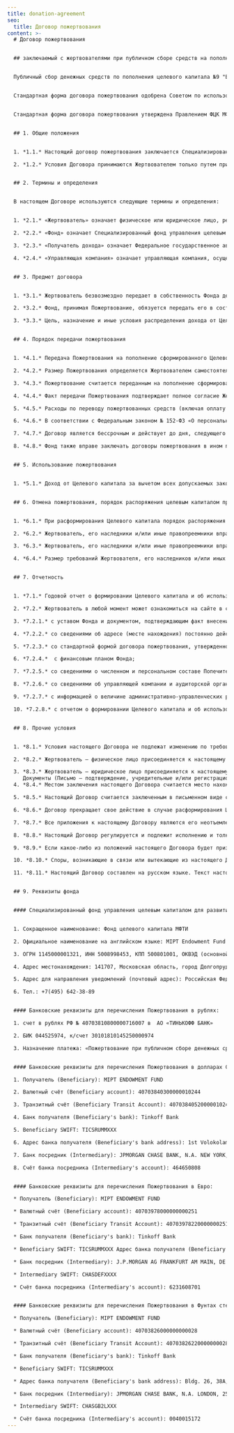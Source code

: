 ```yaml
---
title: donation-agreement
seo:
  title: Договор пожертвования
content: >-
  # Договор пожертвования


  ## заключаемый с жертвователями при публичном сборе средств на пополнения Целевого капитала №9 "Базовый жизненный стандарт для студентов МФТИ"


  Публичный сбор денежных средств по пополнения целевого капитала №9 "Базовый жизненный стандарт для студентов МФТИ" ФЦК МФТИ объявлен 24.12.2020 (Протокол Правления от 18.11.2020 №5-2020)


  Стандартная форма договора пожертвования одобрена Советом по использованию капитала №9 "Базовый жизненный стандарт для студентов МФТИ" (Протокол от 17.12.2020 №1-2020)


  Стандартная форма договора пожертвования утверждена Правлением ФЦК МФТИ (Протокол от 18.12.2020 №5-2020)


  ## 1. Общие положения


  1. *1.1.* Настоящий договор пожертвования заключается Специализированным фондом управления целевым капиталом для развития Московского физико-технического института, в лице Исполнительного директора Красночуб Светланы Евгеньевны, действующей на основании Устава, с жертвователями при публичном сборе денежных средств на пополнение Целевого капитала  № 9 «Базовый жизненный стандарт для студентов МФТИ»  (далее по тексту – Договор) в порядке статей 428, 582 Гражданского кодекса Российской Федерации, и в соответствии со статьей 11 Федерального закона от 30.12.2006 № 275-ФЗ «О порядке формирования и использования целевого капитала некоммерческих организаций», а также иными нормами права Российской Федерации. 

  2. *1.2.* Условия Договора принимаются Жертвователем только путем присоединения к настоящему Договору в целом. При этом Жертвователь подтверждает, что Договор не содержит обременительных для него условий, которые он не принял бы при наличии у него возможности участвовать в определении условий настоящего Договора.


  ## 2. Термины и определения


  В настоящем Договоре используются следующие термины и определения:


  1. *2.1.* «Жертвователь» означает физическое или юридическое лицо, резидент или нерезидент Российской Федерации, осуществляющее Пожертвование в рамках настоящего Договора.

  2. *2.2.* «Фонд» означает Специализированный фонд управления целевым капиталом для развития Московского физико-технического института, являющийся собственником имущества, составляющего Целевой капитал № 9 «Базовый жизненный стандарт для студентов МФТИ» (далее по тексту – Целевой капитал), сформировавший Целевой капитал и объявивший о публичном сборе пожертвований на пополнение сформированного Целевого капитала в порядке, установленном законодательством Российской Федерации.

  3. *2.3.* «Получатель дохода» означает Федеральное государственное автономное образовательное учреждение высшего образования «Московский физико-технический институт (национальный исследовательский университет)» (ОГРН 1027739386135, ИНН 5008006211), являющееся получателем дохода от Целевого капитала.

  4. *2.4.* «Управляющая компания» означает управляющая компания, осуществляющая доверительное управление имуществом, составляющим Целевой капитал.


  ## 3. Предмет договора


  1. *3.1.* Жертвователь безвозмездно передает в собственность Фонда денежные средства на пополнение сформированного Целевого капитала (далее по тексту – Пожертвование), а Фонд обязуется использовать их в соответствии с целями, указанными в Приложении №1 к настоящему Договору.

  2. *3.2.* Фонд, принимая Пожертвование, обязуется передать его в состав имущества, составляющего Целевой капитал, использовать доход от Целевого капитала и распределять доход от Целевого капитала в соответствии с настоящим Договором, законодательством Российской Федерации и документами Фонда.

  3. *3.3.* Цель, назначение и иные условия распределения дохода от Целевого капитала указаны в настоящем Договоре, в том числе в Приложении № 1 к настоящему Договору.


  ## 4. Порядок передачи пожертвования


  1. *4.1.* Передача Пожертвования на пополнение сформированного Целевого капитала осуществляется Жертвователем путем перечисления денежных средств (Пожертвования) на специальный банковский счет Фонда, открытый для осуществления расчетов, связанных с получением денежных средств на формирование Целевого капитала, его пополнением, передачей денежных средств, составляющих Целевой капитал, в доверительное управление управляющей компании, а также с использованием и распределением дохода от Целевого капитала (далее по тексту – банковский счет Фонда). 

  2. *4.2.* Размер Пожертвования определяется Жертвователем самостоятельно и указывается в соответствующем платежном поручении или ином расчетном (платежном) документе.  

  3. *4.3.* Пожертвование считается переданным на пополнение сформированного Целевого капитала с момента зачисления денежных средств на банковский счет Фонда, указанный в статье 9 настоящего Договора 

  4. *4.4.* Факт передачи Пожертвования подтверждает полное согласие Жертвователя с условиями настоящего Договора.  

  5. *4.5.* Расходы по переводу пожертвованных средств (включая оплату комиссий банков, услуг эквайринга и прочих расходов, связанных с перечислением денежных средств) производятся за счет Жертвователя. Таким образом размер Пожертвования равен сумме денежных средств, зачисленных на банковский счет Фонда.

  6. *4.6.* В соответствии с Федеральным законом № 152-ФЗ «О персональных данных». Жертвователь – физическое лицо, дает Фонду согласие на обработку своих персональных данных в целях исполнения настоящего Договора. Согласие на обработку персональных данных может быть отозвано Жертвователем в соответствии с требованиями действующего законодательства.

  7. *4.7.* Договор является бессрочным и действует до дня, следующего за днем размещения на сайте Фонда извещения о прекращении срока действия Договора. 

  8. *4.8.* Фонд также вправе заключать договоры пожертвования в ином порядке и(или) на иных условиях, нежели это предусмотрено настоящим Договором.


  ## 5. Использование пожертвования


  1. *5.1.* Доход от Целевого капитала за вычетом всех допускаемых законодательством Российской Федерации и настоящим Договором расходов и отчислений, произведенных или подлежащих произведению (в пользу управляющей компании, Фонда) за счет дохода от Целевого капитала используется согласно цели, определенной в Приложении № 1 к настоящему Договору.


  ## 6. Отмена пожертвования, порядок распоряжения целевым капиталом при его расформировании


  1. *6.1.* При расформирования Целевого капитала порядок распоряжения оставшейся частью имущества, составлявшего Целевой капитал указан в Приложении № 1 к настоящему Договору.

  2. *6.2.* Жертвователь, его наследники и/или иные правопреемники вправе требовать отмены Пожертвования, если оно используется Фондом не в соответствии с целями указанными в Приложении №1 к настоящему Договору

  3. *6.3.* Жертвователь, его наследники и/или иные правопреемники вправе отменить Пожертвование только после направления Фонду в письменной форме предупреждения (далее по тексту – Уведомление) о необходимости использования Пожертвования, переданного на пополнение Целевого капитала, в соответствии с целями указанными в Приложении №1 к настоящему Договору, и/или о необходимости устранения в разумный срок допущенных нарушений, в порядке предусмотренном пунктом 4 статьи 582 Гражданского кодекса Российской Федерации. Разумным сроком для целей данного пункта настоящего Договора считается срок, установленный Жертвователем в направленном Фонду Уведомлении, который не может быть менее 10 (десять) рабочих дней.

  4. *6.4.* Размер требований Жертвователя, его наследников и/или иных правопреемников, предъявляемых к Фонду случае отмены Пожертвования не может превышать сумму Пожертвования.


  ## 7. Отчетность


  1. *7.1.* Годовой отчет о формировании Целевого капитала и об использовании, о распределении дохода от Целевого капитала, содержащий всю необходимую информацию в соответствии с действующим законодательством Российской Федерации размещается на сайте в сети Интернет не позднее 30 (тридцатого) июня года, следующего за отчетным.

  2. *7.2.* Жертвователь в любой момент может ознакомиться на сайте в сети Интернет, адрес которого указан в Приложении №1 к настоящему Договору, со следующей информацией:

  3. *7.2.1.* с уставом Фонда и документом, подтверждающим факт внесения записи о Фонде в единый государственный реестр юридических лиц;

  4. *7.2.2.* со сведениями об адресе (месте нахождения) постоянно действующего исполнительного органа Фонда;

  5. *7.2.3.* со стандартной формой договора пожертвования, утвержденной высшим органом управления Фонда;

  6. *7.2.4.*  с финансовым планом Фонда;

  7. *7.2.5.* со сведениями о численном и персональном составе Попечительского совета Фонда, выполняющего функции совета по использованию Целевого капитала;

  8. *7.2.6.* со сведениями об управляющей компании и аудиторской организации с указанием их наименований, адресов (места нахождения) их постоянно действующих исполнительных органов;

  9. *7.2.7.* с информацией о величине административно-управленческих расходов Фонда, о доле указанных расходов, финансируемых за счет дохода от Целевого капитала;

  10. *7.2.8.* с отчетом о формировании Целевого капитала и об использовании, о распределении дохода от Целевого капитала за 3 (три) последних отчетных года или, если с момента формирования Целевого капитала прошло менее 3 (трех) лет, за каждый завершенный отчетный год с момента его формирования.


  ## 8. Прочие условия


  1. *8.1.* Условия настоящего Договора не подлежат изменению по требованию Жертвователя. Настоящий Договор заключается Жертвователем путем присоединения к условиям настоящего Договора в целом.

  2. *8.2.* Жертвователь – физическое лицо присоединяется к настоящему Договору в целом путем перечисления Пожертвования на банковский счет Фонда. 

  3. *8.3.* Жертвователь – юридическое лицо присоединяется к настоящему Договору в целом путем подписания Письма – подтверждения, рекомендуемая форма которого приведена в Приложении № 2 к настоящему Договору, последующего направления данного письма в адрес Фонда, указанный в статье 9 настоящего Договора, и перечисления Пожертвования на банковский счет Фонда. 
     Документы (Письмо – подтверждение, учредительные и/или регистрационные документы), предоставляемые Фонду юридическим лицом – нерезидентом должны быть легализованы в посольстве или консульстве Российской Федерации в стране, где зарегистрировано юридическое лицо (стране инкорпорации).  
  4. *8.4.* Местом заключения настоящего Договора считается место нахождения Фонда: Российская Федерация, Московская область, город Долгопрудный. 

  5. *8.5.* Настоящий Договор считается заключенным в письменном виде с даты перечисления Пожертвования на банковский счет Фонда.

  6. *8.6.* Договор прекращает свое действие в случае расформирования Целевого капитала после распоряжения оставшейся частью имущества, составлявшего Целевой капитал, и в иных случаях, установленных законодательством Российской Федерации.

  7. *8.7.* Все приложения к настоящему Договору являются его неотъемлемой частью с даты их подписания уполномоченным представителем соответствующей Стороны.

  8. *8.8.* Настоящий Договор регулируется и подлежит исполнению и толкованию в соответствии с законодательством Российской Федерации.

  9. *8.9.* Если какое-либо из положений настоящего Договора будет признано недействительным, то такая недействительность не будет распространяться на действие остальных положений настоящего Договора, либо на весь Договор в целом.

  10. *8.10.* Споры, возникающие в связи или вытекающие из настоящего Договора, разрешаются путем переговоров. Если Стороны не могут разрешить спор путем переговоров, такой спор подлежит разрешению в Арбитражном суде Московской области (или суде общей юрисдикции по месту нахождения Фонда) в соответствии с законодательством Российской Федерации.

  11. *8.11.* Настоящий Договор составлен на русском языке. Текст настоящего Договора может быть переведен на английский язык. В случае расхождения между текстами Договора на русском языке и на английском языке, преимущественную силу имеет текст Договора на русском языке. 


  ## 9. Реквизиты фонда


  #### Специализированный фонд управления целевым капиталом для развития Московского физико-технического института


  1. Сокращенное наименование: Фонд целевого капитала МФТИ

  2. Официальное наименование на английском языке: MIPT Endowment Fund 

  3. ОГРН 1145000001321, ИНН 5008998453, КПП 500801001, ОКВЭД (основной): 64.99

  4. Адрес местонахождения: 141707, Московская область, город Долгопрудный, Лихачевский проезд, дом 4, строение 1, помещение 3

  5. Адрес для направления уведомлений (почтовый адрес): Российская Федерация, 141707, Московская область, город Долгопрудный, Лихачевский проезд, дом 4, строение 1, а/я № 44 «Фонд целевого капитала МФТИ»

  6. Тел.: +7(495) 642-38-89


  #### Банковские реквизиты для перечисления Пожертвования в рублях:

  1. счет в рублях РФ № 40703810800000716007 в  АО «ТИНЬКОФФ БАНК»

  2. БИК 044525974, к/счет 30101810145250000974

  3. Назначение платежа: «Пожертвование при публичном сборе денежных средств на пополнение сформированного Целевого капитала № 9 «Базовый жизненный стандарт для студентов МФТИ»  


  #### Банковские реквизиты для перечисления Пожертвования в долларах США:

  1. Получатель (Beneficiary): MIPT ENDOWMENT FUND

  2. Валютный счёт (Beneficiary account): 40703840300000010244

  3. Транзитный счёт (Beneficiary Transit Account): 40703840520000010244

  4. Банк получателя (Beneficiary's bank): Tinkoff Bank

  5. Beneficiary SWIFT: TICSRUMMXXX

  6. Адрес банка получателя (Beneficiary's bank address): 1st Volokolamsky pr., 10, bld. 1, Moscow, Russia

  7. Банк посредник (Intermediary): JPMORGAN CHASE BANK, N.A. NEW YORK, NY

  8. Счёт банка посредника (Intermediary's account): 464650808


  #### Банковские реквизиты для перечисления Пожертвования в Евро:

  * Получатель (Beneficiary): MIPT ENDOWMENT FUND

  * Валютный счёт (Beneficiary account): 40703978000000000251

  * Транзитный счёт (Beneficiary Transit Account): 40703978220000000251

  * Банк получателя (Beneficiary's bank): Tinkoff Bank

  * Beneficiary SWIFT: TICSRUMMXXX Адрес банка получателя (Beneficiary's bank address): Bldg. 26, 38A, 2 Khutorskaya str., Moscow, 127287

  * Банк посредник (Intermediary): J.P.MORGAN AG FRANKFURT AM MAIN, DE

  * Intermediary SWIFT: CHASDEFXXXX

  * Счёт банка посредника (Intermediary's account): 6231608701


  #### Банковские реквизиты для перечисления Пожертвования в Фунтах стерлингов:

  * Получатель (Beneficiary): MIPT ENDOWMENT FUND

  * Валютный счёт (Beneficiary account): 40703826000000000028

  * Транзитный счёт (Beneficiary Transit Account): 40703826220000000028

  * Банк получателя (Beneficiary's bank): Tinkoff Bank

  * Beneficiary SWIFT: TICSRUMMXXX

  * Адрес банка получателя (Beneficiary's bank address): Bldg. 26, 38A, 2 Khutorskaya str., Moscow, 127287

  * Банк посредник (Intermediary): JPMORGAN CHASE BANK, N.A. LONDON, 25 BANK STREET CANARY WHARF, LONDON GB

  * Intermediary SWIFT: CHASGB2LXXX

  * Счёт банка посредника (Intermediary's account): 0040015172
---
```

